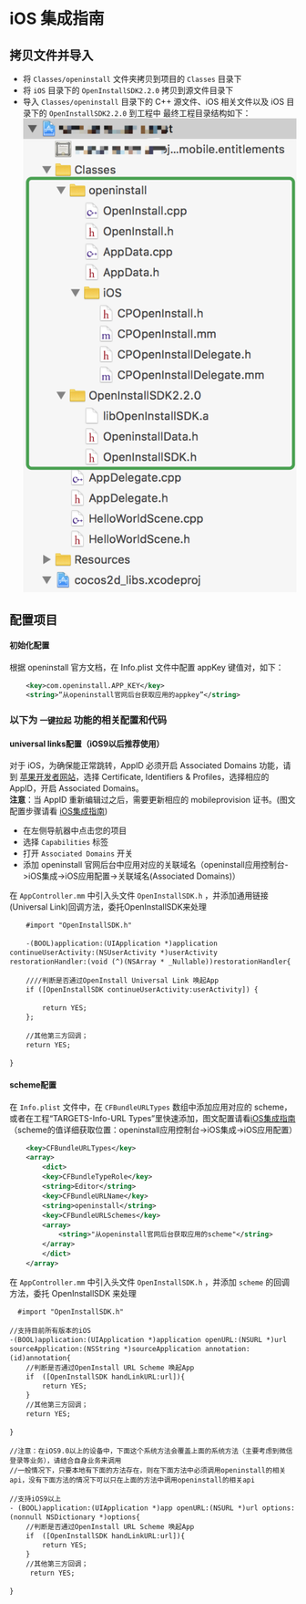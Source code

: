 # iOS 集成指南

## 拷贝文件并导入

- 将 `Classes/openinstall` 文件夹拷贝到项目的 `Classes` 目录下
- 将 `iOS` 目录下的 `OpenInstallSDK2.2.0` 拷贝到源文件目录下
- 导入 `Classes/openinstall` 目录下的 C++ 源文件、iOS 相关文件以及 iOS 目录下的 `OpenInstallSDK2.2.0` 到工程中
最终工程目录结构如下：  
![工程目录结构](./project.png)
## 配置项目

#### 初始化配置
根据 openinstall 官方文档，在 Info.plist 文件中配置 appKey 键值对，如下：

``` xml
	<key>com.openinstall.APP_KEY</key>
	<string>“从openinstall官网后台获取应用的appkey”</string>
```

### 以下为 `一键拉起` 功能的相关配置和代码

#### universal links配置（iOS9以后推荐使用）

对于 iOS，为确保能正常跳转，AppID 必须开启 Associated Domains 功能，请到 [苹果开发者网站](https://developer.apple.com)，选择 Certificate, Identifiers & Profiles，选择相应的 AppID，开启 Associated Domains。  
__注意__：当 AppID 重新编辑过之后，需要更新相应的 mobileprovision 证书。(图文配置步骤请看 [iOS集成指南](https://www.openinstall.io/doc/ios_sdk.html))  
- 在左侧导航器中点击您的项目
- 选择 `Capabilities` 标签
- 打开 `Associated Domains` 开关
- 添加 openinstall 官网后台中应用对应的关联域名（openinstall应用控制台->iOS集成->iOS应用配置->关联域名(Associated Domains)）  

在 `AppController.mm` 中引入头文件 `OpenInstallSDK.h` ，并添加通用链接(Universal Link)回调方法，委托OpenInstallSDK来处理

``` objc
    #import "OpenInstallSDK.h"

    -(BOOL)application:(UIApplication *)application continueUserActivity:(NSUserActivity *)userActivity restorationHandler:(void (^)(NSArray * _Nullable))restorationHandler{
    
    ////判断是否通过OpenInstall Universal Link 唤起App
    if ([OpenInstallSDK continueUserActivity:userActivity]) {
        
        return YES;
    };
    
    //其他第三方回调；
    return YES;
    
}

```

#### scheme配置

在 `Info.plist` 文件中，在 `CFBundleURLTypes` 数组中添加应用对应的 scheme，或者在工程“TARGETS-Info-URL Types”里快速添加，图文配置请看[iOS集成指南](https://www.openinstall.io/doc/ios_sdk.html)  
（scheme的值详细获取位置：openinstall应用控制台->iOS集成->iOS应用配置）

``` xml
	<key>CFBundleURLTypes</key>
	<array>
	    <dict>
		<key>CFBundleTypeRole</key>
		<string>Editor</string>
		<key>CFBundleURLName</key>
		<string>openinstall</string>
		<key>CFBundleURLSchemes</key>
		<array>
		    <string>"从openinstall官网后台获取应用的scheme"</string>
		</array>
	    </dict>
	</array>
```

在 `AppController.mm` 中引入头文件 `OpenInstallSDK.h` ，并添加 `scheme` 的回调方法，委托 OpenInstallSDK 来处理

``` objc
  #import "OpenInstallSDK.h"

//支持目前所有版本的iOS
-(BOOL)application:(UIApplication *)application openURL:(NSURL *)url sourceApplication:(NSString *)sourceApplication annotation:(id)annotation{
    //判断是否通过OpenInstall URL Scheme 唤起App
    if  ([OpenInstallSDK handLinkURL:url]){
        return YES;
    }
    //其他第三方回调；
    return YES;

}

//注意：在iOS9.0以上的设备中，下面这个系统方法会覆盖上面的系统方法（主要考虑到微信登录等业务），请结合自身业务来调用
//一般情况下，只要本地有下面的方法存在，则在下面方法中必须调用openinstall的相关api，没有下面方法的情况下可以只在上面的方法中调用openinstall的相关api

//支持iOS9以上
- (BOOL)application:(UIApplication *)app openURL:(NSURL *)url options:(nonnull NSDictionary *)options{
    //判断是否通过OpenInstall URL Scheme 唤起App
    if  ([OpenInstallSDK handLinkURL:url]){
        return YES;
    }
    //其他第三方回调；
     return YES;

}

```
